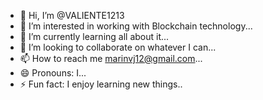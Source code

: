 - 👋 Hi, I’m @VALIENTE1213
- 👀 I’m interested in working with Blockchain technology...
- 🌱 I’m currently learning all about it...
- 💞️ I’m looking to collaborate on whatever I can...
- 📫 How to reach me marinvj12@gmail.com...
- 😄 Pronouns: I...
- ⚡ Fun fact: I enjoy learning new things..

<!---
VALIENTE1213/VALIENTE1213 is a ✨ special ✨ repository because its `README.md` (this file) appears on your GitHub profile.
You can click the Preview link to take a look at your changes.
--->
